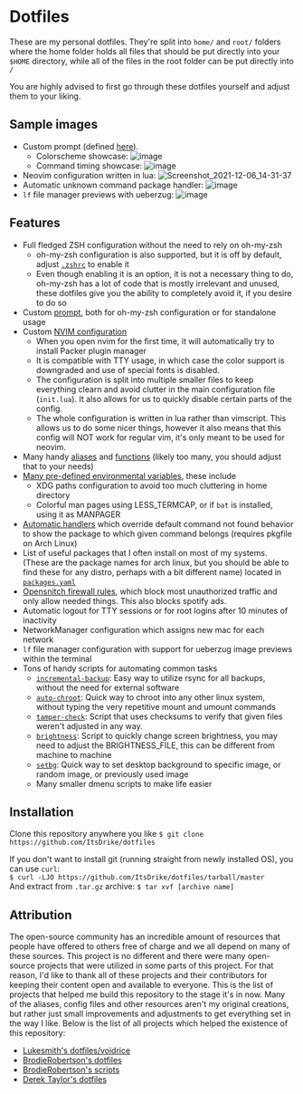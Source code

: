 # Dotfiles

These are my personal dotfiles. They're split into `home/` and `root/` folders where the home folder holds all files
that should be put directly into your `$HOME` directory, while all of the files in the root folder can be put directly
into `/`

You are highly advised to first go through these dotfiles yourself and adjust them to your liking.


## Sample images

- Custom prompt (defined [here](home/.config/shell/theme)).
  - Colorscheme showcase: ![image](https://user-images.githubusercontent.com/20902250/117699472-69ab5d80-b1b4-11eb-85a8-2b039bc1599a.png)
  - Command timing showcase: ![image](https://user-images.githubusercontent.com/20902250/129356038-f1373183-ee50-4cc9-a602-a1215b5d1e5f.png)
- Neovim configuration written in lua: ![Screenshot_2021-12-06_14-31-37](https://user-images.githubusercontent.com/20902250/144854879-f35de259-cea1-4415-9a3b-b093fe008836.png)
- Automatic unknown command package handler: ![image](https://user-images.githubusercontent.com/20902250/129359888-629a4f28-64bd-4c90-8e87-de75a9b8997d.png)
- `lf` file manager previews with ueberzug: ![image](https://user-images.githubusercontent.com/20902250/129359042-b0594788-bc14-4294-bba2-8cba8e30cd94.png)

## Features

- Full fledged ZSH configuration without the need to rely on oh-my-zsh
  - oh-my-zsh configuration is also supported, but it is off by default, adjust [`.zshrc`](home/.config/zsh/.zshrc) to
    enable it
  - Even though enabling it is an option, it is not a necessary thing to do, oh-my-zsh has a lot of code that is mostly
    irrelevant and unused, these dotfiles give you the ability to completely avoid it, if you desire to do so
- Custom [prompt](home/.config/shell/theme), both for oh-my-zsh configuration or for standalone usage
- Custom [NVIM configuration](home/.config/nvim)
  - When you open nvim for the first time, it will automatically try to install Packer plugin manager
  - It is compatible with TTY usage, in which case the color support is downgraded and use of special fonts is
    disabled.
  - The configuration is split into multiple smaller files to keep everything clearn and avoid clutter in the main
    configuration file (`init.lua`). It also allows for us to quickly disable certain parts of the config.
  - The whole configuration is written in lua rather than vimscript. This allows us to do some nicer things, however
    it also means that this config will NOT work for regular vim, it's only meant to be used for neovim.
- Many handy [aliases](home/.config/shell/aliases) and [functions](home/.config/shell/functions) (likely too many, you
  should adjust that to your needs)
- [Many pre-defined environmental variables](home/.config/shell/environ), these include
  - XDG paths configuration to avoid too much cluttering in home directory
  - Colorful man pages using LESS_TERMCAP, or if `bat` is installed, using it as MANPAGER
- [Automatic handlers](home/.config/shell/handlers) which override default command not found behavior to show the
  package to which given command belongs (requires pkgfile on Arch Linux)
- List of useful packages that I often install on most of my systems. (These are the package names for arch linux, but
  you should be able to find these for any distro, perhaps with a bit different name) located in
  [`packages.yaml`](packages.yaml)
- [Opensnitch firewall rules](root/etc/opensnitchd/rules), which block most unauthorized traffic and only allow needed
  things. This also blocks spotify ads.
- Automatic logout for TTY sessions or for root logins after 10 minutes of inactivity
- NetworkManager configuration which assigns new mac for each network
- `lf` file manager configuration with support for ueberzug image previews within the terminal
- Tons of handy scripts for automating common tasks
  - [`incremental-backup`](root/usr/local/bin/incremental-backup): Easy way to utilize rsync for all backups, without
    the need for external software
  - [`auto-chroot`](root/usr/local/bin/auto-chroot): Quick way to chroot into any other linux system, without typing
    the very repetitive mount and umount commands
  - [`tamper-check`](root/usr/local/bin/tamper-check): Script that uses checksums to verify that given files weren't
    adjusted in any way.
  - [`brightness`](home/.local/bin/scripts/brightness): Script to quickly change screen brightness, you may need to
    adjust the BRIGHTNESS_FILE, this can be different from machine to machine
  - [`setbg`](home/.local/bin/scripts/setbg): Quick way to set desktop background to specific image, or random image,
    or previously used image
  - Many smaller dmenu scripts to make life easier



## Installation
Clone this repository anywhere you like
`$ git clone https://github.com/ItsDrike/dotfiles`

If you don't want to install git (running straight from newly installed OS), you can use `curl`: <br>
`$ curl -LJO https://github.com/ItsDrike/dotfiles/tarball/master` <br>
And extract from `.tar.gz` archive:
`$ tar xvf [archive name]`

## Attribution

The open-source community has an incredible amount of resources that people have offered to others free of charge and
we all depend on many of these sources. This project is no different and there were many open-source projects that were
utilized in some parts of this project. For that reason, I'd like to thank all of these projects and their
contributors for keeping their content open and available to everyone. This is the list of projects that helped me
build this repository to the stage it's in now. Many of the aliases, config files and other resources aren't my
original creations, but rather just small improvements and adjustments to get everything set in the way I like. Below
is the list of all projects which helped the existence of this repository:
- [Lukesmith's dotfiles/voidrice](https://github.com/LukeSmithxyz/voidrice)
- [BrodieRobertson's dotfiles](https://github.com/BrodieRobertson/dotfiles)
- [BrodieRobertson's scripts](https://github.com/BrodieRobertson/scripts)
- [Derek Taylor's dotfiles](https://gitlab.com/dwt1/dotfiles)

